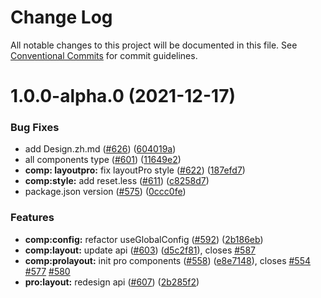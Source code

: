 # Change Log

All notable changes to this project will be documented in this file.
See [Conventional Commits](https://conventionalcommits.org) for commit guidelines.

# 1.0.0-alpha.0 (2021-12-17)


### Bug Fixes

* add Design.zh.md ([#626](https://github.com/IDuxFE/idux/issues/626)) ([604019a](https://github.com/IDuxFE/idux/commit/604019ae0b0c051c0f15edd2fea8145b51b7b0ae))
* all components type ([#601](https://github.com/IDuxFE/idux/issues/601)) ([11649e2](https://github.com/IDuxFE/idux/commit/11649e2a68b4e46ad9dfd668f75bc80956362b50))
* **comp: layoutpro:** fix layoutPro style ([#622](https://github.com/IDuxFE/idux/issues/622)) ([187efd7](https://github.com/IDuxFE/idux/commit/187efd7e7816afdf398afe07b62f3e03c5d73d5a))
* **comp:style:** add reset.less ([#611](https://github.com/IDuxFE/idux/issues/611)) ([c8258d7](https://github.com/IDuxFE/idux/commit/c8258d7993ccf929441248ce30bf0bb2ea6186d1))
* package.json version ([#575](https://github.com/IDuxFE/idux/issues/575)) ([0ccc0fe](https://github.com/IDuxFE/idux/commit/0ccc0fe505c84b7615b3a6956a01adf341781b59))


### Features

* **comp:config:** refactor useGlobalConfig ([#592](https://github.com/IDuxFE/idux/issues/592)) ([2b186eb](https://github.com/IDuxFE/idux/commit/2b186ebb2d492a411a0f46e0ebe055779c072986))
* **comp:layout:** update api ([#603](https://github.com/IDuxFE/idux/issues/603)) ([d5c2f81](https://github.com/IDuxFE/idux/commit/d5c2f8113ca9d770b52a42229cce91ef3dc8e26b)), closes [#587](https://github.com/IDuxFE/idux/issues/587)
* **comp:prolayout:** init pro components ([#558](https://github.com/IDuxFE/idux/issues/558)) ([e8e7148](https://github.com/IDuxFE/idux/commit/e8e714892be3a93f710de16027076509fed5e424)), closes [#554](https://github.com/IDuxFE/idux/issues/554) [#577](https://github.com/IDuxFE/idux/issues/577) [#580](https://github.com/IDuxFE/idux/issues/580)
* **pro:layout:** redesign api ([#607](https://github.com/IDuxFE/idux/issues/607)) ([2b285f2](https://github.com/IDuxFE/idux/commit/2b285f2858599341e49dffe8580c058134fa235a))
